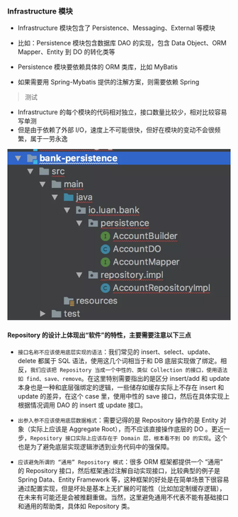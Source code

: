 ### Infrastructure 模块

* Infrastructure 模块包含了 Persistence、Messaging、External 等模块
* 比如：Persistence 模块包含数据库 DAO 的实现，包含 Data Object、ORM Mapper、Entity 到 DO 的转化类等

* Persistence 模块要依赖具体的 ORM 类库，比如 MyBatis
* 如果需要用 Spring-Mybatis 提供的注解方案，则需要依赖 Spring

> 测试
* Infrastructure 的每个模块的代码相对独立，接口数量比较少，相对比较容易写单测
* 但是由于依赖了外部 I/O，速度上不可能很快，但好在模块的变动不会很频繁，属于一劳永逸

![img.png](img.png)

#### Repository 的设计上体现出“软件”的特性，主要需要注意以下三点

* `接口名称不应该使用底层实现的语法`：我们常见的 insert、select、update、delete 都属于 SQL 语法，使用这几个词相当于和 DB 底层实现做了绑定。相反，`我们应该把 Repository 当成一个中性的、类似 Collection 的接口，使用语法如 find、save、remove`。在这里特别需要指出的是区分 insert/add 和 update 本身也是一种和底层强绑定的逻辑，一些储存如缓存实际上不存在 insert 和 update 的差异，在这个 case 里，使用中性的 save 接口，然后在具体实现上根据情况调用 DAO 的 insert 或 update 接口。


* `出参入参不应该使用底层数据格式`：需要记得的是 Repository 操作的是 Entity 对象（实际上应该是 Aggregate Root），而不应该直接操作底层的 DO 。更近一步，`Repository 接口实际上应该存在于 Domain 层，根本看不到 DO 的实现`。这个也是为了避免底层实现逻辑渗透到业务代码中的强保障。


* `应该避免所谓的 “通用” Repository 模式`：很多 ORM 框架都提供一个 “通用” 的 Repository 接口，然后框架通过注解自动实现接口，比较典型的例子是 Spring Data、Entity Framework 等，这种框架的好处是在简单场景下很容易通过配置实现，但是坏处是基本上无扩展的可能性（比如加定制缓存逻辑），在未来有可能还是会被推翻重做。当然，这里避免通用不代表不能有基础接口和通用的帮助类，具体如 Repository 类。